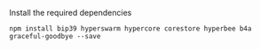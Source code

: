 Install the required dependencies
```
npm install bip39 hyperswarm hypercore corestore hyperbee b4a graceful-goodbye --save
```